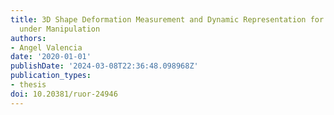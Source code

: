 ```yaml
---
title: 3D Shape Deformation Measurement and Dynamic Representation for Non-Rigid Objects
  under Manipulation
authors:
- Angel Valencia
date: '2020-01-01'
publishDate: '2024-03-08T22:36:48.098968Z'
publication_types:
- thesis
doi: 10.20381/ruor-24946
---
```

